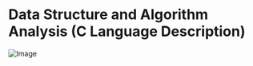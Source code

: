 # Data Structure and Algorithm Analysis (C Language Description)
![Image](images/data-structure-and-algorithm-analysis.png)
